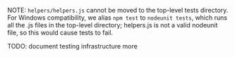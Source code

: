NOTE: `helpers/helpers.js` cannot be moved to the top-level tests directory. For Windows compatibility, we alias `npm test` to `nodeunit tests`, which runs all the .js files in the top-level directory; helpers.js is not a valid nodeunit file, so this would cause tests to fail.

TODO: document testing infrastructure more
